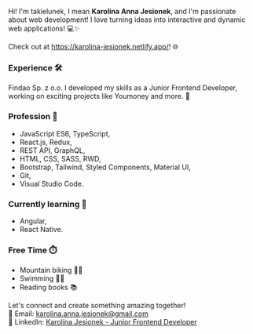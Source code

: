 Hi! I'm takielunek, I mean **Karolina Anna Jesionek**, and I'm passionate about web development! I love turning ideas into interactive and dynamic web applications! 💻✨ 

Check out at https://karolina-jesionek.netlify.app/! 🌐

### Experience 🛠️
Findao Sp. z o.o.
I developed my skills as a Junior Frontend Developer, working on exciting projects like Youmoney and more. 🚀

### Profession 💼 
- JavaScript ES6, TypeScript,  
- React.js, Redux,
- REST API, GraphQL,
- HTML, CSS, SASS, RWD,  
- Bootstrap, Tailwind, Styled Components, Material UI,
- Git,
- Visual Studio Code.

### Currently learning 💪
- Angular,
- React Native.

### Free Time ⏱️
- Mountain biking 🚵‍♀️
- Swimming 🏊‍♀️
- Reading books 📚

Let's connect and create something amazing together!<br>
📧 Email: [karolina.anna.jesionek@gmail.com](mailto:karolina.anna.jesionek@gmail.com)<br>
🔗 LinkedIn: [Karolina Jesionek - Junior Frontend Developer](https://www.linkedin.com/in/karolina-jesionek-frontend-developer/)
